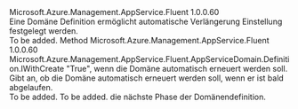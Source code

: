 <Type Name="IWithAutoRenew" FullName="Microsoft.Azure.Management.AppService.Fluent.AppServiceDomain.Definition.IWithAutoRenew">
  <TypeSignature Language="C#" Value="public interface IWithAutoRenew" />
  <TypeSignature Language="ILAsm" Value=".class public interface auto ansi abstract IWithAutoRenew" />
  <TypeSignature Language="DocId" Value="T:Microsoft.Azure.Management.AppService.Fluent.AppServiceDomain.Definition.IWithAutoRenew" />
  <TypeSignature Language="VB.NET" Value="Public Interface IWithAutoRenew" />
  <TypeSignature Language="F#" Value="type IWithAutoRenew = interface" />
  <AssemblyInfo>
    <AssemblyName>Microsoft.Azure.Management.AppService.Fluent</AssemblyName>
    <AssemblyVersion>1.0.0.60</AssemblyVersion>
  </AssemblyInfo>
  <Interfaces />
  <Docs>
    <summary>
            Eine Domäne Definition ermöglicht automatische Verlängerung Einstellung festgelegt werden.
            </summary>
    <remarks>To be added.</remarks>
  </Docs>
  <Members>
    <Member MemberName="WithAutoRenewEnabled">
      <MemberSignature Language="C#" Value="public Microsoft.Azure.Management.AppService.Fluent.AppServiceDomain.Definition.IWithCreate WithAutoRenewEnabled (bool autoRenew);" />
      <MemberSignature Language="ILAsm" Value=".method public hidebysig newslot virtual instance class Microsoft.Azure.Management.AppService.Fluent.AppServiceDomain.Definition.IWithCreate WithAutoRenewEnabled(bool autoRenew) cil managed" />
      <MemberSignature Language="DocId" Value="M:Microsoft.Azure.Management.AppService.Fluent.AppServiceDomain.Definition.IWithAutoRenew.WithAutoRenewEnabled(System.Boolean)" />
      <MemberSignature Language="VB.NET" Value="Public Function WithAutoRenewEnabled (autoRenew As Boolean) As IWithCreate" />
      <MemberSignature Language="F#" Value="abstract member WithAutoRenewEnabled : bool -&gt; Microsoft.Azure.Management.AppService.Fluent.AppServiceDomain.Definition.IWithCreate" Usage="iWithAutoRenew.WithAutoRenewEnabled autoRenew" />
      <MemberType>Method</MemberType>
      <AssemblyInfo>
        <AssemblyName>Microsoft.Azure.Management.AppService.Fluent</AssemblyName>
        <AssemblyVersion>1.0.0.60</AssemblyVersion>
      </AssemblyInfo>
      <ReturnValue>
        <ReturnType>Microsoft.Azure.Management.AppService.Fluent.AppServiceDomain.Definition.IWithCreate</ReturnType>
      </ReturnValue>
      <Parameters>
        <Parameter Name="autoRenew" Type="System.Boolean" />
      </Parameters>
      <Docs>
        <param name="autoRenew">"True", wenn die Domäne automatisch erneuert werden soll.</param>
        <summary>
            Gibt an, ob die Domäne automatisch erneuert werden soll, wenn er ist bald abgelaufen.
            </summary>
        <returns>To be added.</returns>
        <remarks>To be added.</remarks>
        <return>die nächste Phase der Domänendefinition.</return>
      </Docs>
    </Member>
  </Members>
</Type>